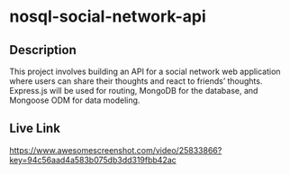 # nosql-social-network-api

## Description
This project involves building an API for a social network web application where users can share their thoughts and react to friends’ thoughts. Express.js will be used for routing, MongoDB for the database, and Mongoose ODM for data modeling. 

## Live Link
https://www.awesomescreenshot.com/video/25833866?key=94c56aad4a583b075db3dd319fbb42ac
